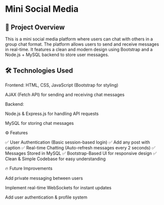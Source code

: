 # Mini Social Media

## 📌 Project Overview

This is a mini social media platform where users can chat with others in a group chat format. The platform allows users to send and receive messages in real-time. It features a clean and modern design using Bootstrap and a Node.js + MySQL backend to store user messages.


## 🛠️ Technologies Used

Frontend:
HTML, CSS, JavaScript (Bootstrap for styling)

AJAX (Fetch API) for sending and receiving chat messages

Backend:

Node.js & Express.js for handling API requests

MySQL for storing chat messages

⚙️ Features

✅ User Authentication (Basic session-based login)
✅ Add any post with caption
✅ Real-time Chatting (Auto-refresh messages every 2 seconds)
✅ Messages Stored in MySQL
✅ Bootstrap-Based UI for responsive design
✅ Clean & Simple Codebase for easy understanding


🔥 Future Improvements

Add private messaging between users

Implement real-time WebSockets for instant updates

Add user authentication & profile system
